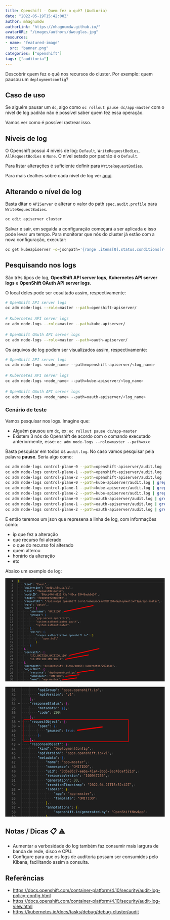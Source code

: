 ```yaml
---
title: Openshift - Quem fez o quê? (Audioria)
date: "2022-05-19T15:42:00Z"
author: mhagnumdw
authorLink: "https://mhagnumdw.github.io/"
avatarURL: "/images/authors/dwouglas.jpg"
resources:
- name: "featured-image"
  src: "banner.png"
categories: ["openshift"]
tags: ["auditoria"]
---
```


Descobrir quem fez o quê nos recursos do cluster. Por exemplo: quem pausou um `deploymentconfig`?

<!--more-->

## Caso de uso

Se alguém pausar um `dc`, algo como `oc rollout pause dc/app-master` com o nível de log padrão não é possível saber quem fez essa operação.

Vamos ver como é possível rastrear isso.

## Níveis de log

O Openshift possui 4 níveis de log: `Default`, `WriteRequestBodies`, `AllRequestBodies` e `None`. O nível setado por padrão é o `Default`.

Para listar alterações é suficiente definir para `WriteRequestBodies`.

Para mais dealhes sobre cada nível de log ver [aqui](https://docs.openshift.com/container-platform/4.10/security/audit-log-policy-config.html).

## Alterando o nível de log

Basta ditar o `APIServer` e alterar o valor do path `spec.audit.profile` para `WriteRequestBodies`.

```bash
oc edit apiserver cluster
```

Salvar e sair, em seguida a configuração começará a ser aplicada e isso pode levar um tempo. Para monitorar que nós do cluster já estão com a nova configuração, executar:

```bash
oc get kubeapiserver -o=jsonpath='{range .items[0].status.conditions[?(@.type=="NodeInstallerProgressing")]}{.reason}{"\n"}{.message}{"\n"}'
```

## Pesquisando nos logs

São três tipos de log, **OpenShift API server logs**, **Kubernetes API server logs** e **OpenShift OAuth API server logs**.

O local deles pode ser cosultado assim, respectivamente:

```bash
# OpenShift API server logs
oc adm node-logs --role=master --path=openshift-apiserver/

# Kubernetes API server logs
oc adm node-logs --role=master --path=kube-apiserver/

# OpenShift OAuth API server logs
oc adm node-logs --role=master --path=oauth-apiserver/
```

Os arquivos de log podem ser visualizados assim, respectivamente:

```bash
# OpenShift API server logs
oc adm node-logs <node_name> --path=openshift-apiserver/<log_name>

# Kubernetes API server logs
oc adm node-logs <node_name> --path=kube-apiserver/<log_name>

# OpenShift OAuth API server logs
oc adm node-logs <node_name> --path=oauth-apiserver/<log_name>
```

### Cenário de teste

Vamos pesquisar nos logs. Imagine que:

- Alguém pausou um `dc`, ex: `oc rollout pause dc/app-master`
- Existem 3 nós do Openshift de acordo com o comando executado anteriormente, esse: `oc adm node-logs --role=master --path=xxx`

Basta pesquisar em todos os `audit.log`. No caso vamos pesquisar pela palavra **pause**. Seria algo como:

```bash
oc adm node-logs control-plane-0 --path=openshift-apiserver/audit.log | grep -i pause; \
oc adm node-logs control-plane-1 --path=openshift-apiserver/audit.log | grep -i pause; \
oc adm node-logs control-plane-2 --path=openshift-apiserver/audit.log | grep -i pause; \
oc adm node-logs control-plane-0 --path=kube-apiserver/audit.log | grep -i pause; \
oc adm node-logs control-plane-1 --path=kube-apiserver/audit.log | grep -i pause; \
oc adm node-logs control-plane-2 --path=kube-apiserver/audit.log | grep -i pause; \
oc adm node-logs control-plane-0 --path=oauth-apiserver/audit.log | grep -i pause; \
oc adm node-logs control-plane-1 --path=oauth-apiserver/audit.log | grep -i pause; \
oc adm node-logs control-plane-2 --path=oauth-apiserver/audit.log | grep -i pause
```

E então teremos um json que represena a linha de log, com informações como:

- ip que fez a alteração
- que recurso foi alerado
- o que do recurso foi alterado
- quem alterou
- horário da alteração
- etc

Abaixo um exemplo de log:

![Log parte 1](log-json-1.png)

![Log parte 2](log-json-2.png)

## Notas / Dicas 📋 ⚠️

- Aumentar a verbosidade do log também faz consumir mais largura de banda de rede, disco e CPU.
- Configure para que os logs de auditoria possam ser consumidos pelo Kibana, facilitando assim a consulta.

## Referências

- <https://docs.openshift.com/container-platform/4.10/security/audit-log-policy-config.html>
- <https://docs.openshift.com/container-platform/4.10/security/audit-log-view.html>
- <https://kubernetes.io/docs/tasks/debug/debug-cluster/audit>
